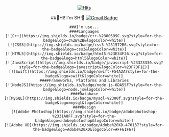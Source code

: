 <div align=center>
	 
[![Hits](https://hits.seeyoufarm.com/api/count/incr/badge.svg?url=https%3A%2F%2Fgithub.com%2Fbunchsh%2Fbunchsh&count_bg=%23000000&title_bg=%23848484&icon=icloud.svg&icon_color=%23E7E7E7&title=INVITE&edge_flat=false)](https://hits.seeyoufarm.com)<br/>
	
##👋HI! I'm SH!👋
[![Gmail Badge](https://img.shields.io/badge/Gmail-d14836?style=flat-square&logo=Gmail&logoColor=white&link=mailto:onee.ssong@gmail.com)](mailto:onee.ssong@gmail.com)
	
	###I'm use...
	####Languages
	[![C++](https://img.shields.io/badge/c++-%2300599C.svg?style=for-the-badge&logo=c%2B%2B&logoColor=white)]
	[![CSS3](https://img.shields.io/badge/css3-%231572B6.svg?style=for-the-badge&logo=css3&logoColor=white)]
	[![HTML5](https://img.shields.io/badge/html5-%23E34F26.svg?style=for-the-badge&logo=html5&logoColor=white)]
	[![JavaScript](https://img.shields.io/badge/javascript-%23323330.svg?style=for-the-badge&logo=javascript&logoColor=%23F7DF1E)]
	[![Swift](https://img.shields.io/badge/swift-F54A2A?style=for-the-badge&logo=swift&logoColor=white)]
	####Frameworks, Platforms and Libraries
	[![NodeJS](https://img.shields.io/badge/node.js-6DA55F?style=for-the-badge&logo=node.js&logoColor=white)]
	####Database
	[![MySQL](https://img.shields.io/badge/mysql-%2300f.svg?style=for-the-badge&logo=mysql&logoColor=white)]
	####Design
	[![Adobe Photoshop](https://img.shields.io/badge/adobephotoshop-%2331A8FF.svg?style=for-the-badge&logo=adobephotoshop&logoColor=white)]
	[![Adobe XD](https://img.shields.io/badge/Adobe%20XD-470137?style=for-the-badge&logo=Adobe%20XD&logoColor=#FF61F6)]
	
	
</div>
